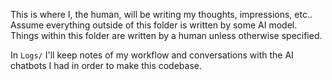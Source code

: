 This is where I, the human, will be writing my thoughts, impressions, etc.. Assume everything outside of this folder is written by some AI model. Things within this folder are written by a human unless otherwise specified. 

In `Logs/` I'll keep notes of my workflow and conversations with the AI chatbots I had in order to make this codebase. 

